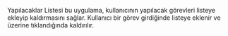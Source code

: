   Yapılacaklar Listesi
  bu uygulama, kullanıcının yapılacak görevleri listeye ekleyip kaldırmasını sağlar. Kullanıcı bir görev girdiğinde listeye eklenir ve üzerine tıklandığında kaldırılır.
